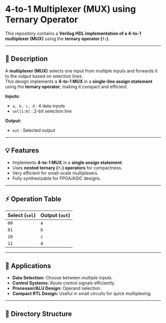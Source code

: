 # 4-to-1 Multiplexer (MUX) using Ternary Operator

This repository contains a **Verilog HDL implementation of a 4-to-1 multiplexer (MUX)** using the **ternary operator (`?:`)**.

---

## 📘 Description
A **multiplexer (MUX)** selects one input from multiple inputs and forwards it to the output based on selection lines.  
This design implements a **4-to-1 MUX** in a **single-line assign statement** using the **ternary operator**, making it compact and efficient.

**Inputs:**
- `a, b, c, d` : 4 data inputs  
- `sel[1:0]` : 2-bit selection line  

**Output:**
- `out` : Selected output  

---

## 💡 Features
- Implements **4-to-1 MUX** in a **single assign statement**.  
- Uses **nested ternary (`?:`) operators** for compactness.  
- Very efficient for small-scale multiplexers.  
- Fully synthesizable for FPGA/ASIC designs.  

---

## ⚡ Operation Table

| Select (`sel`) | Output (`out`) |
|----------------|----------------|
| `00`           | `a`            |
| `01`           | `b`            |
| `10`           | `c`            |
| `11`           | `d`            |

---

## 🚀 Applications
- **Data Selection:** Choose between multiple inputs.  
- **Control Systems:** Route control signals efficiently.  
- **Processor/ALU Design:** Operand selection.  
- **Compact RTL Design:** Useful in small circuits for quick multiplexing.  

---

## 📂 Directory Structure

